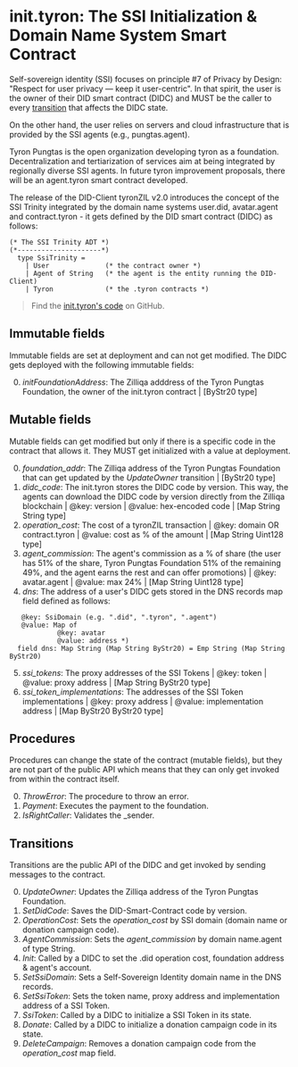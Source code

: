 # init.tyron: The SSI Initialization & Domain Name System Smart Contract

Self-sovereign identity (SSI) focuses on principle #7 of Privacy by Design: "Respect for user privacy — keep it user-centric". In that spirit, the user is the owner of their DID smart contract (DIDC) and MUST be the caller to every [transition](./didc.md#transitions) that affects the DIDC state.

On the other hand, the user relies on servers and cloud infrastructure that is provided by the SSI agents (e.g., pungtas.agent).

Tyron Pungtas is the open organization developing tyron as a foundation. Decentralization and tertiarization of services aim at being integrated by regionally diverse SSI agents. In future tyron improvement proposals, there will be an agent.tyron smart contract developed.

The release of the DID-Client tyronZIL v2.0 introduces the concept of the SSI Trinity integrated by the domain name systems user.did, avatar.agent and contract.tyron - it gets defined by the DID smart contract (DIDC) as follows:

```
(* The SSI Trinity ADT *)
(*---------------------*)
  type SsiTrinity =
    | User              (* the contract owner *)
    | Agent of String   (* the agent is the entity running the DID-Client)
    | Tyron             (* the .tyron contracts *)
```

> Find the [init.tyron's code](https://github.com/julio-cabdu/tyronZIL-js/blob/master/src/lib/blockchain/smart-contracts/init.tyron.scilla) on GitHub.

## Immutable fields

Immutable fields are set at deployment and can not get modified. The DIDC gets deployed with the following immutable fields:

0. *initFoundationAddress*: The Zilliqa adddress of the Tyron Pungtas Foundation, the owner of the init.tyron contract | [ByStr20 type]

## Mutable fields

Mutable fields can get modified but only if there is a specific code in the contract that allows it. They MUST get initialized with a value at deployment.

0. *foundation_addr*: The Zilliqa address of the Tyron Pungtas Foundation that can get updated by the *UpdateOwner* transition | [ByStr20 type]
1. *didc_code*: The init.tyron stores the DIDC code by version. This way, the agents can download the DIDC code by version directly from the Zilliqa blockchain | @key: version | @value: hex-encoded code | [Map String String type]
2. *operation_cost*: The cost of a tyronZIL transaction | @key: domain OR contract.tyron | @value: cost as % of the amount | [Map String Uint128 type]
3. *agent_commission*: The agent's commission as a % of share (the user has 51% of the share, Tyron Pungtas Foundation 51% of the remaining 49%, and the agent earns the rest and can offer promotions) | @key: avatar.agent | @value: max 24% | [Map String Uint128 type]
4. *dns*: The address of a user's DIDC gets stored in the DNS records map field defined as follows:
```
   @key: SsiDomain (e.g. ".did", ".tyron", ".agent")
   @value: Map of
            @key: avatar
            @value: address *)
  field dns: Map String (Map String ByStr20) = Emp String (Map String ByStr20)
```
5. *ssi_tokens*: The proxy addresses of the SSI Tokens | @key: token | @value: proxy address | [Map String ByStr20 type]
6. *ssi_token_implementations*: The addresses of the SSI Token implementations | @key: proxy address | @value: implementation address | [Map ByStr20 ByStr20 type]

## Procedures 

Procedures can change the state of the contract (mutable fields), but they are not part of the public API which means that they can only get invoked from within the contract itself.

0. *ThrowError*: The procedure to throw an error.
1. *Payment*: Executes the payment to the foundation.
2. *IsRightCaller*: Validates the _sender.

## Transitions

Transitions are the public API of the DIDC and get invoked by sending messages to the contract.  

0. *UpdateOwner*: Updates the Zilliqa address of the Tyron Pungtas Foundation.
1. *SetDidCode*: Saves the DID-Smart-Contract code by version.
2. *OperationCost*: Sets the *operation_cost* by SSI domain (domain name or donation campaign code).
3. *AgentCommission*: Sets the *agent_commission* by domain name.agent of type String.
4. *Init*: Called by a DIDC to set the .did operation cost, foundation address & agent's account.
5. *SetSsiDomain*: Sets a Self-Sovereign Identity domain name in the DNS records.
6. *SetSsiToken*: Sets the token name, proxy address and implementation address of a SSI Token.
7. *SsiToken*: Called by a DIDC to initialize a SSI Token in its state.
8. *Donate*: Called by a DIDC to initialize a donation campaign code in its state.
9. *DeleteCampaign*: Removes a donation campaign code from the *operation_cost* map field.
